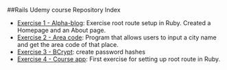 ##Rails Udemy course Repository Index

- [Exercise 1 - Alpha-blog](https://github.com/anepaz/ruby_udemy/tree/main/alpha-blog): Exercise root route setup in Ruby. Created a Homepage and an About page.
- [Exercise 2 - Area code](https://github.com/anepaz/ruby_udemy/tree/main/areacode): Program that allows users to input a city name and get the area code of that place.
- [Exercise 3 - BCrypt](https://github.com/anepaz/ruby_udemy/tree/main/bcrypt): create password hashes
- [Exercise 4 - Course app](https://github.com/anepaz/ruby_udemy/tree/main/course_app): First exercise for setting up root route in Ruby.
